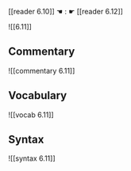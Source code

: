 [[reader 6.10]] ☚ : ☛ [[reader 6.12]]

![[6.11]]

## Commentary

![[commentary 6.11]]

## Vocabulary

![[vocab 6.11]]

## Syntax

![[syntax 6.11]]

